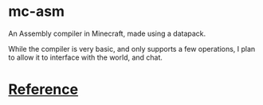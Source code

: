 # mc-asm
An Assembly compiler in Minecraft, made using a datapack.

While the compiler is very basic, and only supports a few operations, I plan to allow it to interface with the world, and chat.
# [Reference](https://lazyne.co/mc-asm/)
